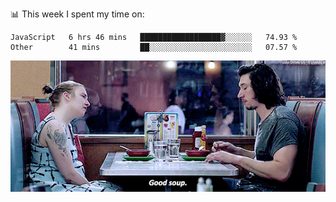 📊 This week I spent my time on:
<!--START_SECTION:waka-->

```text
JavaScript   6 hrs 46 mins   ██████████████████▓░░░░░░   74.93 %
Other        41 mins         ██░░░░░░░░░░░░░░░░░░░░░░░   07.57 %
```

<!--END_SECTION:waka-->


![](goodSoup.gif)
